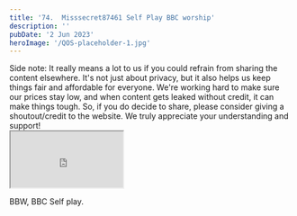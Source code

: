 ```yaml
---
title: '74.  Misssecret87461 Self Play BBC worship'
description: ''
pubDate: '2 Jun 2023'
heroImage: '/QOS-placeholder-1.jpg'
---
```

<div class="video_paragraph_header"> Side note: It really means a lot to us if you could refrain from sharing the content elsewhere. It's not just about privacy, but it also helps us keep things fair and affordable for everyone. We're working hard to make sure our prices stay low, and when content gets leaked without credit, it can make things tough. So, if you do decide to share, please consider giving a shoutout/credit to the website. We truly appreciate your understanding and support!</div>

<iframe src="https://drive.google.com/file/d/1jPsGf4Cvr1JJPiIRPCEzFuX4zN1SR6WA/preview" width="200" height="100" allow="autoplay" allowfullscreen="allowfullscreen"></iframe>

BBW, BBC Self play.
<br>
<br>
<!---<a class="read_more" href="https://drive.google.com/file/d/1jPsGf4Cvr1JJPiIRPCEzFuX4zN1SR6WA/view?usp=sharing">Download</a>--->